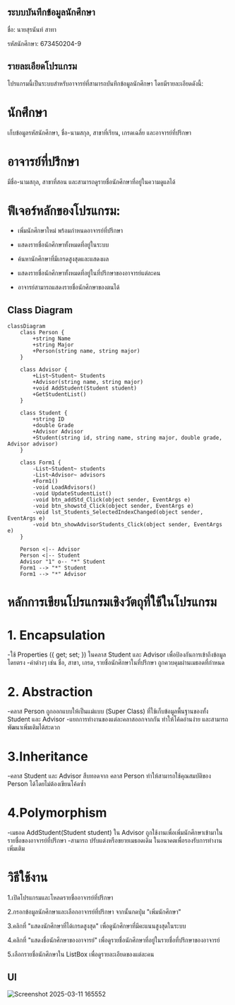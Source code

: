 ## ระบบบันทึกข้อมูลนักศึกษา
ชื่อ: นายสุรนันท์ สาทา

รหัสนักศึกษา: 673450204-9

## รายละเอียดโปรแกรม

โปรแกรมนี้เป็นระบบสำหรับอาจารย์ที่สามารถบันทึกข้อมูลนักศึกษา โดยมีรายละเอียดดังนี้:

# นักศึกษา
เก็บข้อมูลรหัสนักศึกษา, ชื่อ-นามสกุล, สาขาที่เรียน, เกรดเฉลี่ย และอาจารย์ที่ปรึกษา

# อาจารย์ที่ปรึกษา
มีชื่อ-นามสกุล, สาขาที่สอน และสามารถดูรายชื่อนักศึกษาที่อยู่ในความดูแลได้

# ฟีเจอร์หลักของโปรแกรม:

- เพิ่มนักศึกษาใหม่ พร้อมกำหนดอาจารย์ที่ปรึกษา

- แสดงรายชื่อนักศึกษาทั้งหมดที่อยู่ในระบบ

- ค้นหานักศึกษาที่มีเกรดสูงสุดและแสดงผล

- แสดงรายชื่อนักศึกษาทั้งหมดที่อยู่ในที่ปรึกษาของอาจารย์แต่ละคน

- อาจารย์สามารถแสดงรายชื่อนักศึกษาของตนได้





## Class Diagram
```mermaid
classDiagram
    class Person {
        +string Name
        +string Major
        +Person(string name, string major)
    }

    class Advisor {
        +List~Student~ Students
        +Advisor(string name, string major)
        +void AddStudent(Student student)
        +GetStudentList()
    }

    class Student {
        +string ID
        +double Grade
        +Advisor Advisor
        +Student(string id, string name, string major, double grade, Advisor advisor)
    }

    class Form1 {
        -List~Student~ students
        -List~Advisor~ advisors
        +Form1()
        -void LoadAdvisors()
        -void UpdateStudentList()
        -void btn_addStd_Click(object sender, EventArgs e)
        -void btn_showstd_Click(object sender, EventArgs e)
        -void lst_Students_SelectedIndexChanged(object sender, EventArgs e)
        -void btn_showAdvisorStudents_Click(object sender, EventArgs e)
    }

    Person <|-- Advisor
    Person <|-- Student
    Advisor "1" o-- "*" Student
    Form1 --> "*" Student
    Form1 --> "*" Advisor

```

# หลักการเขียนโปรแกรมเชิงวัตถุที่ใช้ในโปรแกรม

# 1. Encapsulation 
-ใช้ Properties ({ get; set; }) ในคลาส Student และ Advisor เพื่อป้องกันการเข้าถึงข้อมูลโดยตรง
-ค่าต่างๆ เช่น ชื่อ, สาขา, เกรด, รายชื่อนักศึกษาในที่ปรึกษา ถูกควบคุมผ่านเมธอดที่กำหนด

# 2. Abstraction 
-คลาส Person ถูกออกแบบให้เป็นแม่แบบ (Super Class) ที่ใช้เก็บข้อมูลพื้นฐานของทั้ง Student และ Advisor
-แยกการทำงานของแต่ละคลาสออกจากกัน ทำให้โค้ดอ่านง่าย และสามารถพัฒนาเพิ่มเติมได้สะดวก

# 3.Inheritance 
-คลาส Student และ Advisor สืบทอดจาก คลาส Person ทำให้สามารถใช้คุณสมบัติของ Person ได้โดยไม่ต้องเขียนโค้ดซ้ำ

# 4.Polymorphism 
-เมธอด AddStudent(Student student) ใน Advisor ถูกใช้งานเพื่อเพิ่มนักศึกษาเข้ามาในรายชื่อของอาจารย์ที่ปรึกษา
-สามารถ ปรับแต่งหรือขยายเมธอดเดิม ในอนาคตเพื่อรองรับการทำงานเพิ่มเติม

# วิธีใช้งาน

1.เปิดโปรแกรมและโหลดรายชื่ออาจารย์ที่ปรึกษา

2.กรอกข้อมูลนักศึกษาและเลือกอาจารย์ที่ปรึกษา จากนั้นกดปุ่ม "เพิ่มนักศึกษา"

3.คลิกที่ "แสดงนักศึกษาที่ได้เกรดสูงสุด" เพื่อดูนักศึกษาที่มีคะแนนสูงสุดในระบบ

4.คลิกที่ "แสดงชื่อนักศึกษาของอาจารย์" เพื่อดูรายชื่อนักศึกษาที่อยู่ในรายชื่อที่ปรึกษาของอาจารย์

5.เลือกรายชื่อนักศึกษาใน ListBox เพื่อดูรายละเอียดของแต่ละคน

## UI
![Screenshot 2025-03-11 165552](https://github.com/user-attachments/assets/340d79d9-ac26-448a-9912-1b483da1cde2)
